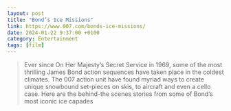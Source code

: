 ```yaml
--- 
layout: post 
title: "Bond’s Ice Missions" 
link: https://www.007.com/bonds-ice-missions/
date: 2024-01-22 9:37:00 +0100 
category: Entertainment 
tags: [film] 
--- 
```


>Ever since On Her Majesty’s Secret Service in 1969, some of the most thrilling James Bond action sequences have taken place in the coldest climates. The 007 action unit have found myriad ways to create unique snowbound set-pieces on skis, to aircraft and even a cello case. Here are the behind-the scenes stories from some of Bond’s most iconic ice capades
